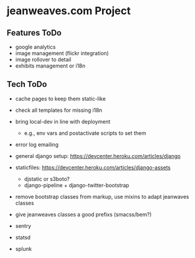 # jeanweaves.com Project

## Features ToDo

* google analytics
* image management (flickr integration)
* image rollover to detail
* exhibits management or i18n

## Tech ToDo

* cache pages to keep them static-like
* check all templates for missing i18n
* bring local-dev in line with deployment
  * e.g., env vars and postactivate scripts to set them
* error log emailing

* general django setup: https://devcenter.heroku.com/articles/django
* staticfiles: https://devcenter.heroku.com/articles/django-assets
  * djstatic or s3boto?
  * django-pipeline + django-twitter-bootstrap
* remove bootstrap classes from markup, use mixins to adapt jeanwaves classes
* give jeanweaves classes a good prefixs (smacss/bem?)
* sentry
* statsd
* splunk
